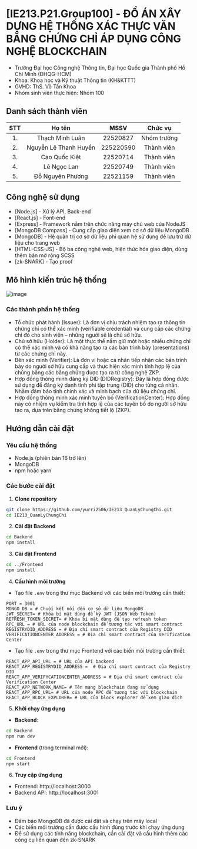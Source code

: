 # [IE213.P21.Group100] - ĐỒ ÁN XÂY DỰNG HỆ THỐNG XÁC THỰC VĂN BẰNG CHỨNG CHỈ ÁP DỤNG CÔNG NGHỆ BLOCKCHAIN

- Trường Đại học Công nghệ Thông tin, Đại học Quốc gia Thành phố Hồ Chí Minh (ĐHQG-HCM)
- Khoa: Khoa học và Kỹ thuật Thông tin (KH&KTTT)
- GVHD: ThS. Võ Tấn Khoa
- Nhóm sinh viên thực hiện: Nhóm 100

## Danh sách thành viên

| STT |        Họ tên         |   MSSV    |   Chức vụ   |
| :-: | :-------------------: | :-------: | :---------: |
| 1.  |    Thạch Minh Luân    | 22520827  | Nhóm trưởng |
| 2.  | Nguyễn Lê Thanh Huyền | 225220590 | Thành viên  |
| 3.  |     Cao Quốc Kiệt     | 22520714  | Thành viên  |
| 4.  |      Lê Ngọc Lan      | 22520749  | Thành viên  |
| 5.  |   Đỗ Nguyên Phương    | 22521159  | Thành viên  |

## Công nghệ sử dụng

- [Node.js] - Xử lý API, Back-end
- [React.js] - Font-end
- [Express] - Framework nằm trên chức năng máy chủ web của NodeJS
- [MongoDB Compass] - Cung cấp giao diện xem cơ sở dữ liệu MongoDB
- [MongoDB] - Hệ quản trị cơ sở dữ liệu phi quan hệ sử dụng để lưu trữ dữ liệu cho trang web
- [HTML-CSS-JS] - Bộ ba công nghệ web, hiện thức hóa giao diện, dùng thêm bản mở rộng SCSS
- [zk-SNARK] - Tạo proof

## Mô hình kiến trúc hệ thống

![image](https://github.com/user-attachments/assets/6bfc0d84-d1f0-4282-9a29-46fbb0bd5a61)


### Các thành phần hệ thống

-	Tổ chức phát hành (Issuer): Là đơn vị chịu trách nhiệm tạo ra thông tin chứng chỉ có thể xác minh (verifiable credential) và cung cấp các chứng chỉ đó cho sinh viên – những người sẽ là chủ sở hữu.
-	Chủ sở hữu (Holder): Là một thực thể nắm giữ một hoặc nhiều chứng chỉ có thể xác minh và có khả năng tạo ra các bản trình bày (presentations) từ các chứng chỉ này.
-	Bên xác minh (Verifier): Là đơn vị hoặc cá nhân tiếp nhận các bản trình bày do người sở hữu cung cấp và thực hiện xác minh tính hợp lệ của chúng bằng các bằng chứng được tạo ra từ công nghệ ZKP.
-	Hợp đồng thông minh đăng ký DID (DIDRegistry): Đây là hợp đồng được sử dụng để đăng ký danh tính phi tập trung (DID) cho từng cá nhân. Nhằm đảm bảo tính chính xác và minh bạch của dữ liệu chứng chỉ.
-	Hợp đồng thông minh xác minh tuyên bố (VerificationCenter): Hợp đồng này có nhiệm vụ kiểm tra tính hợp lệ của các tuyên bố do người sở hữu tạo ra, dựa trên bằng chứng không tiết lộ (ZKP).


## Hướng dẫn cài đặt

### Yêu cầu hệ thống

- Node.js (phiên bản 16 trở lên)
- MongoDB
- npm hoặc yarn

### Các bước cài đặt

1. **Clone repository**

```bash
git clone https://github.com/yurri2506/IE213_QuanLyChungChi.git
cd IE213_QuanLyChungChi
```

2. **Cài đặt Backend**

```bash
cd Backend
npm install
```

3. **Cài đặt Frontend**

```bash
cd ../Frontend
npm install
```

4. **Cấu hình môi trường**

- Tạo file `.env` trong thư mục Backend với các biến môi trường cần thiết:

```
PORT = 3001
MONGO_DB = # Chuỗi kết nối đến cơ sở dữ liệu MongoDB
JWT_SECRET= # Khóa bí mật dùng để ký JWT (JSON Web Token)
REFRESH_TOKEN_SECRET= # Khóa bí mật dùng để tạo refresh token
RPC_URL = # URL của node blockchain để tương tác với smart contract
REGISTRYDID_ADDRESS = # Địa chỉ smart contract của Registry DID
VERIFICATIONCENTER_ADDRESS = # Địa chỉ smart contract của Verification Center
```

- Tạo file `.env` trong thư mục Frontend với các biến môi trường cần thiết:

```
REACT_APP_API_URL = # URL của API backend
REACT_APP_REGISTRYDID_ADDRESS =  # Địa chỉ smart contract của Registry DID
REACT_APP_VERIFYCATIONCENTER_ADDRESS = # Địa chỉ smart contract của Verification Center
REACT_APP_NETWORK_NAME= # Tên mạng blockchain đang sử dụng
REACT_APP_RPC_URL= # URL của node RPC để tương tác với blockchain
REACT_APP_BLOCK_EXPLORER= # URL của block explorer để xem giao dịch
```

5. **Khởi chạy ứng dụng**

- **Backend**:

```bash
cd Backend
npm run dev
```

- **Frontend** (trong terminal mới):

```bash
cd Frontend
npm start
```

6. **Truy cập ứng dụng**

- Frontend: http://localhost:3000
- Backend API: http://localhost:3001

### Lưu ý

- Đảm bảo MongoDB đã được cài đặt và chạy trên máy local
- Các biến môi trường cần được cấu hình đúng trước khi chạy ứng dụng
- Để sử dụng các tính năng blockchain, cần cài đặt và cấu hình thêm các công cụ liên quan đến zk-SNARK
